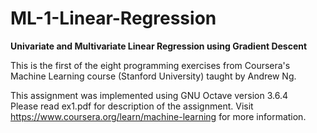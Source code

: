 # ML-1-Linear-Regression
**Univariate and Multivariate Linear Regression using Gradient Descent**

This is the first of the eight programming exercises from Coursera's Machine Learning course (Stanford University) taught by Andrew Ng.

This assignment was implemented using GNU Octave version 3.6.4 \
Please read ex1.pdf for description of the assignment. Visit https://www.coursera.org/learn/machine-learning for more information.

